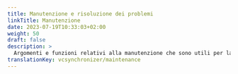 ```yaml
---
title: Manutenzione e risoluzione dei problemi
linkTitle: Manutenzione
date: 2023-07-19T10:33:03+02:00
weight: 50
draft: false
description: >
  Argomenti e funzioni relativi alla manutenzione che sono utili per la risoluzione dei problemi.
translationKey: vcsynchronizer/maintenance  
---
```

